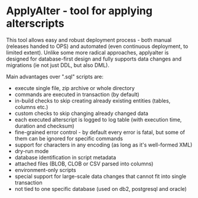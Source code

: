 
ApplyAlter - tool for applying alterscripts
==========

This tool allows easy and robust deployment process - both manual (releases handed to OPS) and automated (even continuous deployment, to limited extent). Unlike some more radical approaches, applyalter is designed for database-first design and fully supports data changes and migrations (ie not just DDL, but also DML).

Main advantages over ".sql" scripts are:
* execute single file, zip archive or whole directory
* commands are executed in transaction (by default)
* in-build checks to skip creating already existing entities (tables, columns etc.)
* custom checks to skip changing already changed data
* each executed alterscript is logged to log table (with execution time, duration and checksum)
* fine-grained error control - by default every error is fatal, but some of them can be ignored for specific commands
* support for characters in any encoding (as long as it's well-formed XML)
* dry-run mode
* database identification in script metadata
* attached files (BLOB, CLOB or CSV parsed into columns)
* environment-only scripts
* special support for large-scale data changes that cannot fit into single transaction
* not tied to one specific database (used on db2, postgresql and oracle)

